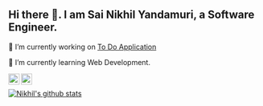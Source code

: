 ## Hi there 👋. I am Sai Nikhil Yandamuri, a Software Engineer. 

🔭 I’m currently working on [To Do Application](https://github.com/SaiNikhilYandamuri/To-Do)

🌱 I’m currently learning Web Development. 

<a href="https://www.linkedin.com/in/sai-nikhil-y-928184140/">
  <img align="left" alt="Nikhil's LinkdeIN" width="22px" src="https://cdn.jsdelivr.net/npm/simple-icons@v3/icons/linkedin.svg" />
</a>

<a href="https://www.instagram.com/helloitsnikhil/">
  <img align="left" alt="Nikhil's Instagram" width="22px" src="https://cdn.jsdelivr.net/npm/simple-icons@v3/icons/instagram.svg" />
</a>
<br />


[![Nikhil's github stats](https://github-readme-stats.vercel.app/api?username=sainikhilyandamuri&show_icons=true&theme=tokyonight)](https://github.com/anuraghazra/github-readme-stats)




<!--
**SaiNikhilYandamuri/SaiNikhilYandamuri** is a ✨ _special_ ✨ repository because its `README.md` (this file) appears on your GitHub profile.

Here are some ideas to get you started:

- 🔭 I’m currently working on ...
- 🌱 I’m currently learning ...
- 👯 I’m looking to collaborate on ...
- 🤔 I’m looking for help with ...
- 💬 Ask me about ...
- 📫 How to reach me: ...
- 😄 Pronouns: ...
- ⚡ Fun fact: ...


### **Get in Touch**
- **LinkedIn - 

[![Top Langs](https://github-readme-stats.vercel.app/api/top-langs/?username=sainikhilyandamuri&layout=compact)](https://github.com/anuraghazra/github-readme-stats)
-->
